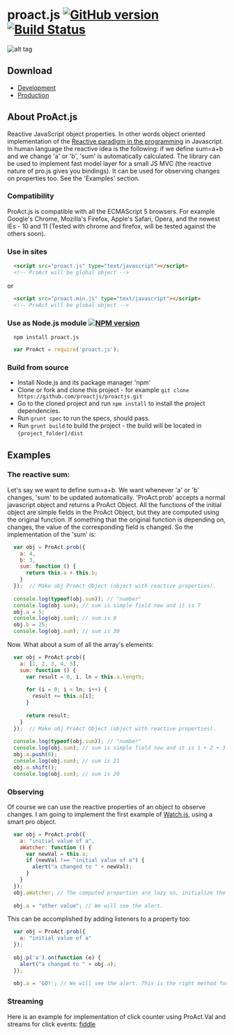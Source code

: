 # proact.js [![GitHub version](https://badge.fury.io/gh/proactjs%2Fproactjs.svg)](http://badge.fury.io/gh/proactjs%2Fproactjs) [![Build Status](https://travis-ci.org/proactjs/proactjs.svg?branch=master)](https://travis-ci.org/proactjs/proactjs)

![alt tag](https://raw.githubusercontent.com/proactjs/proactjs/master/proact_logo.png)

## Download
 * [Development](https://raw.github.com/proactjs/proactjs/master/dist/js/proact.js)
 * [Production](https://raw.github.com/proactjs/proactjs/master/dist/js/proact.min.js)

## About ProAct.js
  Reactive JavaScript object properties. In other words object oriented implementation of the [Reactive paradigm in the programming](http://en.wikipedia.org/wiki/Reactive_programming) in Javascript.
  In human language the reactive idea is the following: if we define sum=a+b and we change 'a' or 'b', 'sum' is automatically calculated.
  The library can be used to implement fast model layer for a small JS MVC (the reactive nature of pro.js gives you bindings). It can be used for observing changes on properties too.
  See the 'Examples' section.


### Compatibility 
  ProAct.js is compatible with all the ECMAScript 5 browsers.
  For example Google's Chrome, Mozilla's Firefox, Apple's Safari, Opera, and the newest IEs - 10 and 11 (Tested with chrome and firefox, will be tested against the others soon).
  
### Use in sites
```html
  <script src="proact.js" type="text/javascript"></script>
  <!-- ProAct will be global object -->
```
or
```html
  <script src="proact.min.js" type="text/javascript"></script>
  <!-- ProAct will be global object -->
```

### Use as Node.js module [![NPM version](https://badge.fury.io/js/proact.js.svg)](http://badge.fury.io/js/proact.js)
```
  npm install proact.js
```

```javascript
  var ProAct = require('proact.js');
```

### Build from source
  * Install Node.js and its package manager 'npm'
  * Clone or fork and clone this project - for example ```git clone https://github.com/proactjs/proactjs.git```
  * Go to the cloned project and run ``` npm install ``` to install the project dependencies. 
  * Run ``` grunt spec ``` to run the specs, should pass.
  * Run ``` grunt build ``` to build the project - the build will be located in ``` {project_folder}/dist ```

## Examples

### The reactive sum:

Let's say we want to define sum=a+b. We want whenever 'a' or 'b' changes, 'sum' to be updated automatically.
'ProAct.prob' accepts a normal javascript object and returns a ProAct Object. All the functions of the initial object are simple fields in the ProAct Object, but they are computed using the original function. If something that the original function is depending on, changes, the value of the corresponding field is changed. So the implementation of the 'sum' is:
```javascript
  var obj = ProAct.prob({
    a: 4,
    b: 3,
    sum: function () {
      return this.a + this.b;
    }
  });  // Make obj ProAct Object (object with reactive properties).
  
  console.log(typeof(obj.sum)); // "number"
  console.log(obj.sum); // sum is simple field now and it is 7
  obj.a = 5;
  console.log(obj.sum); // sum is 8
  obj.b = 25;
  console.log(obj.sum); // sum is 30
```

Now. What about a sum of all the array's elements:
```javascript
  var obj = ProAct.prob({
    a: [1, 2, 3, 4, 5],
    sum: function () {
      var result = 0, i, ln = this.a.length;
      
      for (i = 0; i < ln; i++) {
        result += this.a[i];
      }
      
      return result;
    }
  });  // Make obj ProAct Object (object with reactive properties).
  
  console.log(typeof(obj.sum)); // "number"
  console.log(obj.sum); // sum is simple field now and it is 1 + 2 + 3 + 4 + 5 = 15
  obj.a.push(6);
  console.log(obj.sum); // sum is 21
  obj.a.shift();
  console.log(obj.sum); // sum is 20
```

### Observing
Of course we can use the reactive properties of an object to observe changes. I am going to implement the first example of [Watch.js](https://github.com/melanke/Watch.JS/), using a smart pro object.

```javascript
  var obj = ProAct.prob({
    a: "initial value of a",
    aWatcher: function () {
      var newVal = this.a;
      if (newVal !== "initial value of a") {
        alert("a changed to " + newVal);
      }
    }
  });
  obj.aWatcher; // The computed properties are lazy so, initialize the watcher first.
  
  obj.a = "other value"; // We will see the alert.
```

This can be accomplished by adding listeners to a property too:

```javascript
  var obj = ProAct.prob({
    a: "initial value of a"
  });
  
  obj.p('a').on(function (e) {
    alert("a changed to " + obj.a);
  });
  
  obj.a = 'GO!'; // We will see the alert. This is the right method for obsserving btw :)
```

### Streaming

Here is an example for implementation of click counter using ProAct.Val and streams for click events:
[fiddle](http://jsfiddle.net/meddle/2Wrfq/)

